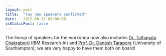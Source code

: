 ```yaml
---
layout: post
title:  "Two new speakers confirmed"
date:   2022-08-12 09:00:00
isStaticPost: false
---
```


The lineup of speakers for the workshop now also includes [Dr. Tathagata Chakraborti](https://researcher.watson.ibm.com/researcher/view.php?person=ibm-tathagata.chakraborti1) (IBM Research AI) and [Prof. Dr. Danesh Tarapore](https://www.southampton.ac.uk/people/5xjmvy/doctor-danesh-tarapore) (University of Southampton); we are very happy to have them both on board!
